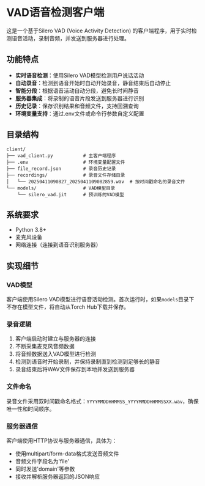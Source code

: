 # VAD语音检测客户端

这是一个基于Silero VAD (Voice Activity Detection) 的客户端程序，用于实时检测语音活动，录制音频，并发送到服务器进行处理。

## 功能特点

- **实时语音检测**：使用Silero VAD模型检测用户说话活动
- **自动录音**：检测到语音开始时自动开始录音，静音结束后自动停止
- **智能分段**：根据语音活动自动分段，避免长时间静音
- **服务器集成**：将录制的语音片段发送到服务器进行识别
- **历史记录**：保存识别结果和音频文件，支持回溯查询
- **环境变量支持**：通过.env文件或命令行参数自定义配置

## 目录结构

```
client/
├── vad_client.py           # 主客户端程序
├── .env                    # 环境变量配置文件
├── file_record.json        # 录音历史记录
├── recordings/             # 录音文件存储目录
│   └── 20250411090827_2025041109082859.wav  # 按时间戳命名的录音文件
└── models/                 # VAD模型目录
    └── silero_vad.jit      # 预训练的VAD模型
```

## 系统要求

- Python 3.8+
- 麦克风设备
- 网络连接（连接到语音识别服务器）


## 实现细节

### VAD模型

客户端使用Silero VAD模型进行语音活动检测。首次运行时，如果`models`目录下不存在模型文件，将自动从Torch Hub下载并保存。

### 录音逻辑

1. 客户端启动时建立与服务器的连接
2. 不断采集麦克风音频数据
3. 将音频数据送入VAD模型进行检测
4. 检测到语音时开始录制，并保持录制直到检测到足够长的静音
5. 录音结束后将WAV文件保存到本地并发送到服务器

### 文件命名

录音文件采用双时间戳命名格式：`YYYYMMDDHHMMSS_YYYYMMDDHHMMSSXX.wav`，确保唯一性和时间顺序。

### 服务器通信

客户端使用HTTP协议与服务器通信，具体为：
- 使用multipart/form-data格式发送音频文件
- 音频文件字段名为'file'
- 同时发送'domain'等参数
- 接收并解析服务器返回的JSON响应
